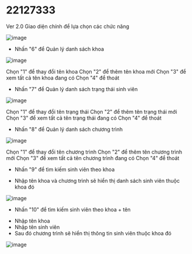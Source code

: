 # 22127333
Ver 2.0
Giao diện chính để lựa chọn các chức năng

![image](https://github.com/user-attachments/assets/63ce8200-4e13-4940-b9a0-b79b8f412e5d)

- Nhấn "6" để Quản lý danh sách khoa

![image](https://github.com/user-attachments/assets/0154effd-ec87-43dd-857f-2c6f668351da)

Chọn "1" để thay đổi tên khoa
Chọn "2" để thêm tên khoa mới
Chọn "3" để xem tất cả tên khoa đang có
Chọn "4" để thoát

- Nhấn "7" để Quản lý danh sách trạng thái sinh viên

![image](https://github.com/user-attachments/assets/10e90c3b-1a79-410e-a5b1-07a9935e0e67)

Chọn "1" để thay đổi tên trạng thái
Chọn "2" để thêm tên trạng thái mới
Chọn "3" để xem tất cả tên trạng thái đang có
Chọn "4" để thoát

- Nhấn "8" để Quản lý danh sách chương trình

![image](https://github.com/user-attachments/assets/7a0dc968-5da2-40df-be47-e1c30513efd0)

Chọn "1" để thay đổi tên chương trình
Chọn "2" để thêm tên chương trình mới
Chọn "3" để xem tất cả tên chương trình đang có
Chọn "4" để thoát

- Nhấn "9" để tìm kiếm sinh viên theo khoa
+ Nhập tên khoa và chương trình sẽ hiển thị danh sách sinh viên thuộc khoa đó

![image](https://github.com/user-attachments/assets/ca179a29-ad75-486e-b0b4-424b16fc66fb)

- Nhấn "10" để tìm kiếm sinh viên theo khoa + tên
+ Nhập tên khoa
+ Nhập tên sinh viên
+ Sau đó chương trình sẽ hiển thị thông tin sinh viên thuộc khoa đó

![image](https://github.com/user-attachments/assets/45d50ef1-fd2e-4ccd-99f3-33f339aea993)



